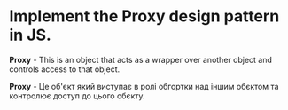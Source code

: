 # Implement the Proxy design pattern in JS.

**Proxy** - This is an object that acts as a wrapper over another object and
controls access to that object.

**Proxy** - Це об'єкт який виступає в ролі обгортки над іншим обєктом та
контролює доступ до цього обєкту.
